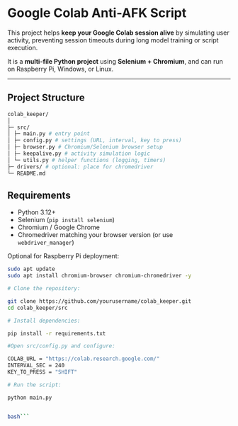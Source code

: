﻿# Google Colab Anti-AFK Script 

This project helps **keep your Google Colab session alive** by simulating user activity, preventing session timeouts during long model training or script execution.  

It is a **multi-file Python project** using **Selenium + Chromium**, and can run on Raspberry Pi, Windows, or Linux.

---

## Project Structure
```bash
colab_keeper/
│
├─ src/
│ ├─ main.py # entry point
│ ├─ config.py # settings (URL, interval, key to press)
│ ├─ browser.py # Chromium/Selenium browser setup
│ ├─ keepalive.py # activity simulation logic
│ └─ utils.py # helper functions (logging, timers)
├─ drivers/ # optional: place for chromedriver
└─ README.md
```

## Requirements

- Python 3.12+  
- Selenium (`pip install selenium`)  
- Chromium / Google Chrome  
- Chromedriver matching your browser version (or use `webdriver_manager`)  

Optional for Raspberry Pi deployment:
```bash
sudo apt update
sudo apt install chromium-browser chromium-chromedriver -y

# Clone the repository:

git clone https://github.com/yourusername/colab_keeper.git
cd colab_keeper/src

# Install dependencies:

pip install -r requirements.txt

#Open src/config.py and configure:

COLAB_URL = "https://colab.research.google.com/"
INTERVAL_SEC = 240
KEY_TO_PRESS = "SHIFT"

# Run the script:

python main.py


bash```
